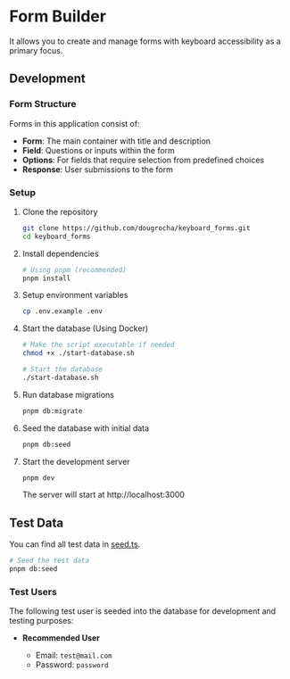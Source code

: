# Form Builder

It allows you to create and manage forms with keyboard accessibility as a primary focus.

## Development

### Form Structure

Forms in this application consist of:

- **Form**: The main container with title and description
- **Field**: Questions or inputs within the form
- **Options**: For fields that require selection from predefined choices
- **Response**: User submissions to the form

### Setup

1. Clone the repository

   ```bash
   git clone https://github.com/dougrocha/keyboard_forms.git
   cd keyboard_forms
   ```

2. Install dependencies

   ```bash
   # Using pnpm (recommended)
   pnpm install
   ```

3. Setup environment variables

   ```bash
   cp .env.example .env
   ```

4. Start the database (Using Docker)

   ```bash
   # Make the script executable if needed
   chmod +x ./start-database.sh

   # Start the database
   ./start-database.sh
   ```

5. Run database migrations

   ```bash
   pnpm db:migrate
   ```

6. Seed the database with initial data

   ```bash
   pnpm db:seed
   ```

7. Start the development server

   ```bash
   pnpm dev
   ```

   The server will start at http://localhost:3000

## Test Data

You can find all test data in [seed.ts](./seed.ts).

```bash
# Seed the test data
pnpm db:seed
```

### Test Users

The following test user is seeded into the database for development and testing purposes:

- **Recommended User**

  - Email: `test@mail.com`
  - Password: `password`
